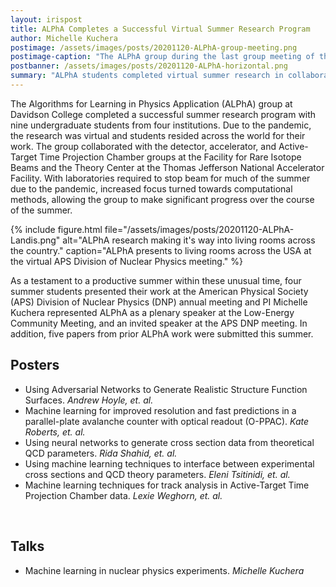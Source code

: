 ```yaml
---
layout: irispost
title: ALPhA Completes a Successful Virtual Summer Research Program
author: Michelle Kuchera
postimage: /assets/images/posts/20201120-ALPhA-group-meeting.png
postimage-caption: "The ALPhA group during the last group meeting of the summer."
postbanner: /assets/images/posts/20201120-ALPhA-horizontal.png
summary: "ALPhA students completed virtual summer research in collaboration with the Thomas Jefferson National Accelerator Facility and the Facility for Rare Isotope Beams."
---
```


<!--
{% include figure.html
    file="/assets/images/posts/20201120-ALPhA-group-meeting.png"
    alt="Tracking with A Common Tracking Software (ACTS)"
    caption="ALPhAAAAAA"
%}

{% include figure.html
    file="/assets/images/posts//assets/images/posts/20201120-ALPhA-group-meeting.png"
    alt="Extending the Physics Reach of LHCb in Run 3 and Boost-Histogram for Analysis System"
    caption="ALPHA again!"
%}
-->
The Algorithms for Learning in Physics Application (ALPhA) group at Davidson College
completed a successful summer research program with nine undergraduate students from four institutions.
Due to the pandemic, the research was virtual and students resided across the world for their work. The group collaborated
with the detector, accelerator, and Active-Target Time Projection Chamber groups at the Facility for Rare Isotope Beams and the Theory Center
at the Thomas Jefferson National Accelerator Facility. With laboratories required to stop beam for much of the summer due to the pandemic, increased focus turned towards computational methods, allowing the group to make significant progress over the course of the summer.

{% include figure.html
    file="/assets/images/posts/20201120-ALPhA-Landis.png"
    alt="ALPhA research making it's way into living rooms across the country."
    caption="ALPhA presents to living rooms across the USA at the virtual APS Division of Nuclear Physics meeting."
%}

As a testament to a productive summer within these unusual time, four summer students presented their work at the American Physical Society (APS) Division of Nuclear Physics (DNP) annual meeting and PI Michelle Kuchera represented ALPhA as a plenary speaker at the Low-Energy Community Meeting, and an invited speaker at the APS DNP meeting. In addition, five papers from prior ALPhA work were submitted this summer.


<!-- All the posters from the session are available here:
[IRIS-HEP Poster Session 2020](http://indico.cern.ch/event/894127/) -->

## Posters
* Using Adversarial Networks to Generate Realistic Structure Function Surfaces. *Andrew Hoyle, et. al.*
* Machine learning for improved resolution and fast predictions in a parallel-plate avalanche counter with optical readout (O-PPAC). *Kate Roberts, et. al.*
* Using neural networks to generate cross section data from theoretical QCD parameters. *Rida Shahid, et. al.*
* Using machine learning techniques to interface between experimental cross sections and QCD theory parameters. *Eleni Tsitinidi, et. al.*
* Machine learning techniques for track analysis in Active-Target Time Projection Chamber data. *Lexie Weghorn, et. al.*

&nbsp;
## Talks
* Machine learning in nuclear physics experiments. *Michelle Kuchera*


<!--
## Papers submitted
* GAN
*
*
*
-->
